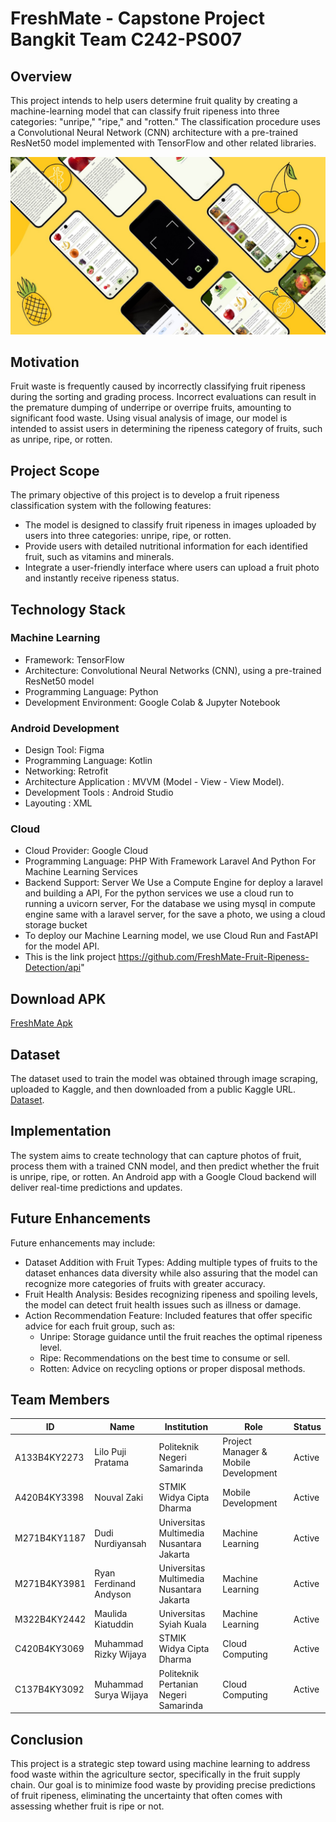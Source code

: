 # FreshMate - Capstone Project Bangkit Team C242-PS007

## Overview

This project intends to help users determine fruit quality by creating a machine-learning model that can classify fruit ripeness into three categories: "unripe," "ripe," and "rotten." The classification procedure uses a Convolutional Neural Network (CNN) architecture with a pre-trained ResNet50 model implemented with TensorFlow and other related libraries.

![Mockups](https://github.com/FreshMate-Fruit-Ripeness-Detection/.github/blob/46529c97d572c11ea9b7334fdb3d4e434c187158/mockup.png)


## Motivation

Fruit waste is frequently caused by incorrectly classifying fruit ripeness during the sorting and grading process. Incorrect evaluations can result in the premature dumping of underripe or overripe fruits, amounting to significant food waste. Using visual analysis of image, our model is intended to assist users in determining the ripeness category of fruits, such as unripe, ripe, or rotten.

## Project Scope

The primary objective of this project is to develop a fruit ripeness classification system with the following features:
- The model is designed to classify fruit ripeness in images uploaded by users into three categories: unripe, ripe, or rotten.
- Provide users with detailed nutritional information for each identified fruit, such as vitamins and minerals.
- Integrate a user-friendly interface where users can upload a fruit photo and instantly receive ripeness status.

## Technology Stack

### Machine Learning
- Framework: TensorFlow
- Architecture: Convolutional Neural Networks (CNN), using a pre-trained ResNet50 model
- Programming Language: Python
- Development Environment: Google Colab & Jupyter Notebook

### Android Development
- Design Tool: Figma
- Programming Language: Kotlin
- Networking: Retrofit
- Architecture Application : MVVM (Model - View - View Model).
- Development Tools : Android Studio
- Layouting : XML

### Cloud
- Cloud Provider: Google Cloud
- Programming Language: PHP With Framework Laravel And Python For Machine Learning Services
- Backend Support: Server We Use a Compute Engine for deploy a laravel and building a API, For the python services we use a cloud run to running a uvicorn server, For the database we using mysql in compute engine same with a laravel server, for the save a photo, we using a cloud storage bucket
- To deploy our Machine Learning model, we use Cloud Run and FastAPI for the model API.
- This is the link project https://github.com/FreshMate-Fruit-Ripeness-Detection/api"

## Download APK
[FreshMate Apk](https://drive.google.com/file/d/1H1njbp5qnrRazZy04MKytwdVlH9-Y7UR/view?usp=sharing)


## Dataset

The dataset used to train the model was obtained through image scraping, uploaded to Kaggle, and then downloaded from a public Kaggle URL. [Dataset](https://www.kaggle.com/datasets/dudinurdiyansah/fruit-ripeness-classifier). 

## Implementation

The system aims to create technology that can capture photos of fruit, process them with a trained CNN model, and then predict whether the fruit is unripe, ripe, or rotten. An Android app with a Google Cloud backend will deliver real-time predictions and updates.

## Future Enhancements

Future enhancements may include:
- Dataset Addition with Fruit Types: Adding multiple types of fruits to the dataset enhances data diversity while also assuring that the model can recognize more categories of fruits with greater accuracy.
- Fruit Health Analysis: Besides recognizing ripeness and spoiling levels, the model can detect fruit health issues such as illness or damage.
- Action Recommendation Feature: Included features that offer specific advice for each fruit group, such as:
  - Unripe: Storage guidance until the fruit reaches the optimal ripeness level.
  - Ripe: Recommendations on the best time to consume or sell.
  - Rotten: Advice on recycling options or proper disposal methods.

## Team Members

| ID           | Name                            | Institution                              | Role                                 | Status  |
|--------------|---------------------------------|------------------------------------------|--------------------------------------|---------|
| A133B4KY2273 | Lilo Puji Pratama               | Politeknik Negeri Samarinda              | Project Manager & Mobile Development | Active  |
| A420B4KY3398 | Nouval Zaki                     | STMIK Widya Cipta Dharma                 | Mobile Development                   | Active  |
| M271B4KY1187 | Dudi Nurdiyansah                | Universitas Multimedia Nusantara Jakarta | Machine Learning                     | Active  |
| M271B4KY3981 | Ryan Ferdinand Andyson          | Universitas Multimedia Nusantara Jakarta | Machine Learning                     | Active  |
| M322B4KY2442 | Maulida Kiatuddin               | Universitas Syiah Kuala                  | Machine Learning                     | Active  |
| C420B4KY3069 | Muhammad Rizky Wijaya           | STMIK Widya Cipta Dharma                 | Cloud Computing                      | Active  |
| C137B4KY3092 | Muhammad Surya Wijaya           | Politeknik Pertanian Negeri Samarinda    | Cloud Computing                      | Active  |

## Conclusion

This project is a strategic step toward using machine learning to address food waste within the agriculture sector, specifically in the fruit supply chain. Our goal is to minimize food waste by providing precise predictions of fruit ripeness, eliminating the uncertainty that often comes with assessing whether fruit is ripe or not.

